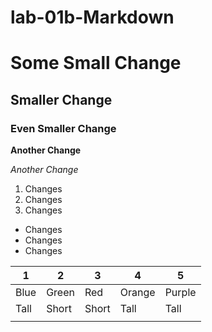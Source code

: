 # lab-01b-Markdown


# Some Small Change

## Smaller Change
### Even Smaller Change

**Another Change**

*Another Change*

1. Changes
2. Changes
3. Changes

* Changes
* Changes
* Changes


| 1    | 2     | 3     | 4      | 5      |
|------|-------|-------|--------|--------|
| Blue | Green | Red   | Orange | Purple |
| Tall | Short | Short | Tall   | Tall   |
|      |       |       |        |        |

